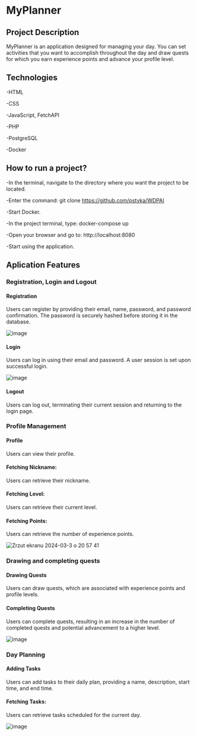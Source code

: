 # MyPlanner

## Project Description

MyPlanner is an application designed for managing your day. You can set activities that you want to accomplish throughout the day and draw quests for which you earn experience points and advance your profile level.

## Technologies

-HTML

-CSS

-JavaScript, FetchAPI

-PHP

-PostgreSQL

-Docker

## How to run a project?

-In the terminal, navigate to the directory where you want the project to be    located.

-Enter the command: git clone https://github.com/pstyka/WDPAI

-Start Docker.

-In the project terminal, type: docker-compose up

-Open your browser and go to: http://localhost:8080

-Start using the application.

## Aplication Features

### Registration, Login and Logout

#### Registration
Users can register by providing their email, name, password, and password confirmation. The password is securely hashed before storing it in the database.

![image](https://github.com/pstyka/WDPAI/assets/107481814/a3c2524e-df0c-46c5-992c-1bf1b7d86824)


#### Login
Users can log in using their email and password. A user session is set upon successful login.

![image](https://github.com/pstyka/WDPAI/assets/107481814/212ba689-2d43-4347-947e-c15cf8464ce2)


#### Logout
Users can log out, terminating their current session and returning to the login page.

### Profile Management

#### Profile
Users can view their profile.

#### Fetching Nickname:
Users can retrieve their nickname.

#### Fetching Level:
Users can retrieve their current level.

#### Fetching Points:
Users can retrieve the number of experience points.

![Zrzut ekranu 2024-03-3 o 20 57 41](https://github.com/pstyka/MyPlanner/assets/107481814/38ca71e3-5eae-4f2d-96d9-0a629fc4ef9a)



### Drawing and completing quests

#### Drawing Quests
Users can draw quests, which are associated with experience points and profile levels.

#### Completing Quests
Users can complete quests, resulting in an increase in the number of completed quests and potential advancement to a higher level.

![image](https://github.com/pstyka/WDPAI/assets/107481814/a86cbe27-6eae-4421-b710-333be9c275aa)


### Day Planning

#### Adding Tasks
Users can add tasks to their daily plan, providing a name, description, start time, and end time.

#### Fetching Tasks: 
Users can retrieve tasks scheduled for the current day.

![image](https://github.com/pstyka/WDPAI/assets/107481814/dff7f882-e5db-439b-917b-693e87028c3f)
